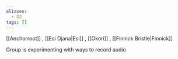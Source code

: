 ```yaml
---
aliases:
  - DJ
tags: []
---
```


[[Anchorroot]] , [[Esi Djana|Esi]] , [[Okori]] , [[Finnick Bristle|Finnick]]

Group is experimenting with ways to record audio